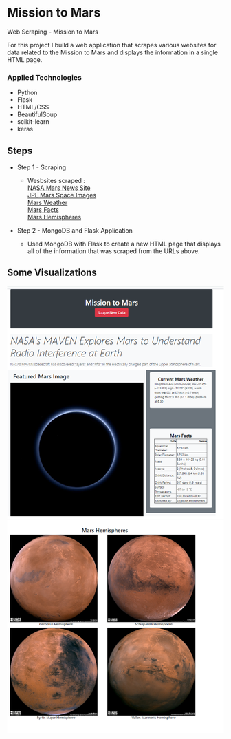 # Mission to Mars
Web Scraping - Mission to Mars

For this project I build a web application that scrapes various websites for data related to the Mission to Mars and displays the information in a single HTML page.


### Applied Technologies
- Python
- Flask
- HTML/CSS
- BeautifulSoup
- scikit-learn
- keras

## Steps
* Step 1 - Scraping
  - Wesbsites scraped :<br>
  [NASA Mars News Site](https://mars.nasa.gov/news/)<br>
  [JPL Mars Space Images](https://www.jpl.nasa.gov/spaceimages/?search=&category=Mars)<br>
  [Mars Weather](https://twitter.com/marswxreport?lang=en)<br>
  [Mars Facts](https://space-facts.com/mars/)<br>
  [Mars Hemispheres](https://astrogeology.usgs.gov/search/results?q=hemisphere+enhanced&k1=target&v1=Mars)<br>

* Step 2 - MongoDB and Flask Application
  - Used MongoDB with Flask to create a new HTML page that displays all of the information that was scraped from the URLs above.


## Some Visualizations

![](Missions_to_Mars/screenshots/mars_app_1.png)
![](Missions_to_Mars/screenshots/mars_app_2.png)
